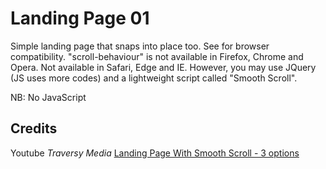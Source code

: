 # Landing Page 01

Simple landing page that snaps into place too.
See for browser compatibility.
"scroll-behaviour" is not available in Firefox, Chrome and Opera. Not available in Safari, Edge and IE. However, you may use JQuery (JS uses more codes) and a lightweight script called "Smooth Scroll".

NB: No JavaScript

## Credits

Youtube _Traversy Media_ [Landing Page With Smooth Scroll - 3 options](https://youtu.be/y9nlfqT4s9s)
